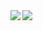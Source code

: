 <a href="https://github.com/anuraghazra/github-readme-stats">
  <img align="left" src="https://github-readme-stats.vercel.app/api?username=xcbyao&show_icons=true&theme=highcontrast" />
</a>

<img align="left" src="https://github-readme-stats.vercel.app/api/top-langs/?username=xcbyao&layout=compact" />

